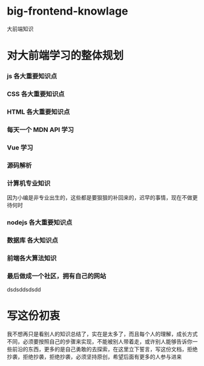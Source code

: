 # big-frontend-knowlage
大前端知识

# 对大前端学习的整体规划

### js 各大重要知识点


### CSS 各大重要知识点


### HTML 各大重要知识点


### 每天一个 MDN API 学习


### Vue 学习


### 源码解析



### 计算机专业知识
因为小编是非专业出生的，这些都是要狠狠的补回来的，迟早的事情，现在不做更待何时



### nodejs 各大重要知识点




### 数据库 各大知识点




### 前端各大算法知识





### 最后做成一个社区，拥有自己的网站



dsdsddsdsdd




# 写这份初衷
我不想再只是看别人的知识总结了，实在是太多了，而且每个人的理解，成长方式不同，必须要按照自己的步骤来实现，不能被别人带着走，或许别人能够告诉你一些前沿的东西，更多的是自己勇敢的去探索，在这里立下誓言，写这份文档，拒绝抄袭，拒绝抄袭，拒绝抄袭，必须坚持原创，希望后面有更多的人参与进来
